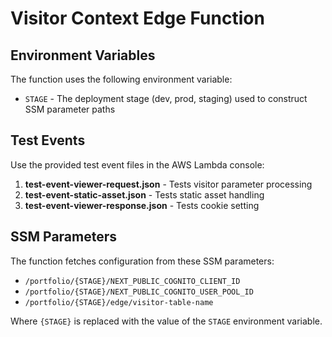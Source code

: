 # Visitor Context Edge Function

## Environment Variables

The function uses the following environment variable:

- `STAGE` - The deployment stage (dev, prod, staging) used to construct SSM parameter paths

## Test Events

Use the provided test event files in the AWS Lambda console:

1. **test-event-viewer-request.json** - Tests visitor parameter processing
2. **test-event-static-asset.json** - Tests static asset handling
3. **test-event-viewer-response.json** - Tests cookie setting

## SSM Parameters

The function fetches configuration from these SSM parameters:

- `/portfolio/{STAGE}/NEXT_PUBLIC_COGNITO_CLIENT_ID`
- `/portfolio/{STAGE}/NEXT_PUBLIC_COGNITO_USER_POOL_ID`
- `/portfolio/{STAGE}/edge/visitor-table-name`

Where `{STAGE}` is replaced with the value of the `STAGE` environment variable.
